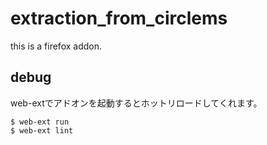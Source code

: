 # extraction_from_circlems
this is a firefox addon.

## debug

web-extでアドオンを起動するとホットリロードしてくれます。

```
$ web-ext run  
$ web-ext lint
```